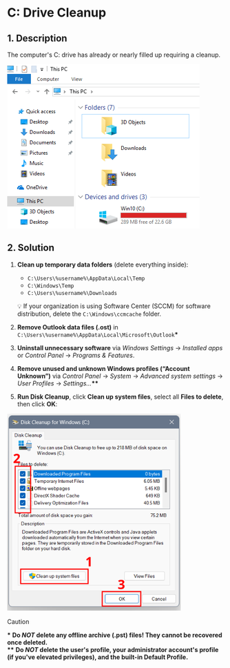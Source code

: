 # C: Drive Cleanup

## 1. Description

The computer's C: drive has already or nearly filled up requiring a cleanup.

![Full C: drive](./Assets/windows-c-drive-full.png)

## 2. Solution

1. **Clean up temporary data folders** (delete everything inside):

    - `C:\Users\%username%\AppData\Local\Temp`
    - `C:\Windows\Temp`
    - `C:\Users\%username%\Downloads`

    💡 If your organization is using Software Center (SCCM) for software distribution, delete the `C:\Windows\ccmcache` folder.

2. **Remove Outlook data files (.ost)** in `C:\Users\%username%\AppData\Local\Microsoft\Outlook`<b>*</b>

3. **Uninstall unnecessary software** via *Windows Settings* -> *Installed apps* or *Control Panel* -> *Programs & Features*.

4. **Remove unused and unknown Windows profiles (“Account Unknown”)** via *Control Panel* -> *System* -> *Advanced system settings* -> *User Profiles* -> *Settings...*<b>**</b>

5. **Run Disk Cleanup**, click **Clean up system files**, select all **Files to delete**, then click **OK**:

![Disk Cleanup screenshot](./Assets/windows-disk-cleanup.png)

> [!CAUTION]
> <b>*</b> **Do *NOT* delete any offline archive (.pst) files! They cannot be recovered once deleted.**  
> <b>**</b> **Do *NOT* delete the user's profile, your administrator account's profile (if you've elevated privileges), and the built-in Default Profile.**
